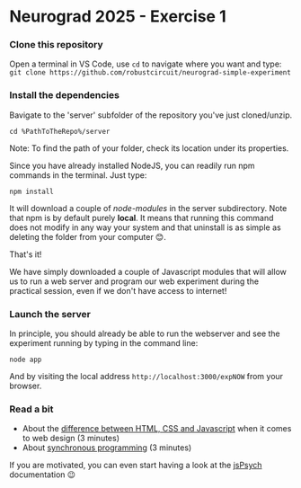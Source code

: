 # Neurograd 2025 - Exercise 1

### Clone this repository

Open a terminal in VS Code, use `cd` to navigate where you want and type:
`git clone https://github.com/robustcircuit/neurograd-simple-experiment`


### Install the dependencies

Bavigate to the 'server' subfolder of the repository you've just cloned/unzip.
```
cd %PathToTheRepo%/server
```
Note: To find the path of your folder, check its location under its properties.

Since you have already installed NodeJS, you can readily run npm commands in the terminal. Just type:
```
npm install
```
It will download a couple of *node-modules* in the server subdirectory. Note that npm is by default purely **local**. It means that running this command does not modify in any way your system and that uninstall is as simple as deleting the folder from your computer 😊.

That's it! 

We have simply downloaded a couple of Javascript modules that will allow us to run a web server and program our web experiment during the practical session, even if we don't have access to internet!

### Launch the server

In principle, you should already be able to run the webserver and see the experiment running by typing in the command line:
```
node app
```
And by visiting the local address `http://localhost:3000/expNOW` from your browser.


### Read a bit

- About the [difference between HTML, CSS and Javascript](https://www.ironhack.com/us/blog/the-differences-between-html-css-and-javascript) when it comes to web design (3 minutes)
- About [synchronous programming](https://dev.to/luizcalaca/sync-and-async-for-dummies-or-cooking-chefs-5759) (3 minutes)

If you are motivated, you can even start having a look at the [jsPsych](https://www.jspsych.org/7.3/) documentation 😉






